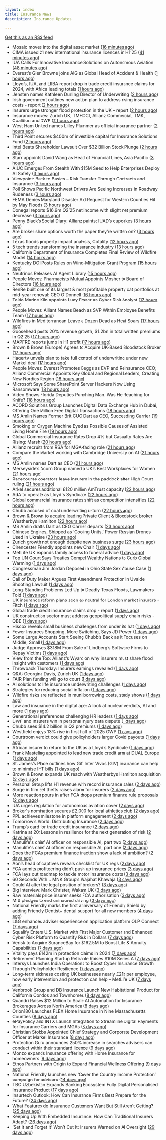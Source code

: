 ```yaml
---
layout: index
title: Insurance News
description: Insurance Updates

---
```


[Get this as an RSS feed](/insurance.rss)

<!-- news_marker starts -->
- Mosaic moves into the digital asset market ([16 minutes ago](https://insurance-edge.net/2025/07/25/mosaic-moves-into-the-digital-asset-market/))
- CIMA issued 21 new international insurance licences in H1’25 ([41 minutes ago](https://www.reinsurancene.ws/cima-issued-21-new-international-insurance-licences-in-h125/))
- IUA Calls For Innovative Insurance Solutions on Autonomous Aviation ([48 minutes ago](https://insurance-edge.net/2025/07/25/iua-calls-for-innovative-insurance-solutions-on-autonomous-aviation/))
- Everest’s Glen Browne joins AIG as Global Head of Accident & Health ([1 hours ago](https://www.reinsurancene.ws/everests-glen-browne-joins-aig-as-global-head-of-accident-health/))
- Lloyd’s, IUA, and LIIBA report drop in trade credit insurance claims for 2024, with Africa leading totals ([1 hours ago](https://www.reinsurancene.ws/lloyds-iua-and-liiba-report-drop-in-trade-credit-insurance-claims-for-2024-with-africa-leading-totals/))
- Jensten names Kathleen Durling Director of Underwriting ([2 hours ago](https://www.reinsurancene.ws/jensten-names-kathleen-durling-director-of-underwriting/))
- Irish government outlines new action plan to address rising insurance costs - report ([2 hours ago](https://www.insurancebusinessmag.com/uk/news/breaking-news/irish-government-outlines-new-action-plan-to-address-rising-insurance-costs--report-543820.aspx))
- Insurers urge stronger flood protection in the UK – report ([2 hours ago](https://www.insurancebusinessmag.com/uk/news/catastrophe/insurers-urge-stronger-flood-protection-in-the-uk--report-543819.aspx))
- Insurance moves: Zurich UK, TMHCCI, Allianz Commercial, TMK, Coalition and DWF ([2 hours ago](https://www.insurancebusinessmag.com/uk/news/breaking-news/insurance-moves-zurich-uk-tmhcci-allianz-commercial-tmk-coalition-and-dwf-543818.aspx))
- West Ham United names Lilley Plummer as official insurance partner ([2 hours ago](https://www.insurancebusinessmag.com/uk/news/breaking-news/west-ham-united-names-lilley-plummer-as-official-insurance-partner-543816.aspx))
- Third Point secures $400m of investible capital for Insurance Solutions Fund ([2 hours ago](https://www.reinsurancene.ws/third-point-secures-400m-of-investible-capital-for-insurance-solutions-fund/))
- Intel Beats Shareholder Lawsuit Over $32 Billion Stock Plunge ([2 hours ago](https://www.insurancejournal.com/news/national/2025/07/25/833185.htm))
- Starr appoints David Wang as Head of Financial Lines, Asia Pacific ([3 hours ago](https://www.reinsurancene.ws/starr-appoints-david-wang-as-head-of-financial-lines-asia-pacific/))
- AIUC Emerges From Stealth With $15M Seed to Help Enterprises Deploy AI Safely ([3 hours ago](https://www.insurancejournal.com/news/national/2025/07/25/833169.htm))
- Viewpoint: Back to Basics – Risk Transfer Through Contracts and Insurance ([3 hours ago](https://www.insurancejournal.com/news/national/2025/07/25/833172.htm))
- Poll Shows Pacific Northwest Drivers Are Seeing Increases in Roadway Rudeness ([3 hours ago](https://www.insurancejournal.com/news/west/2025/07/25/832817.htm))
- FEMA Denies Maryland Disaster Aid Request for Western Counties Hit by May Floods ([3 hours ago](https://www.insurancejournal.com/news/east/2025/07/25/833188.htm))
- Donegal reports $16.9m Q2’25 net income with slight net premium decrease ([3 hours ago](https://www.reinsurancene.ws/donegal-reports-16-9m-q225-net-income-with-slight-net-premium-decrease/))
- Penny Black’s Social Diary: Allianz paints; IUAD’s cupcakes ([3 hours ago](https://www.postonline.co.uk/people/7957979/penny-black%E2%80%99s-social-diary-allianz-paints-iuad%E2%80%99s-cupcakes))
- Are broker share options worth the paper they’re written on? ([3 hours ago](https://www.postonline.co.uk/broker/7958214/are-broker-share-options-worth-the-paper-they%E2%80%99re-written-on))
- Texas floods property impact analysis, Cotality ([12 hours ago](https://www.dig-in.com/news/texas-floods-property-impact-analysis-cotality))
- 5 tech trends transforming the insurance industry ([13 hours ago](https://www.dig-in.com/opinion/5-tech-trends-transforming-the-insurance-industry))
- California Department of Insurance Completes Final Review of Wildfire Model ([14 hours ago](https://www.insurancejournal.com/news/west/2025/07/24/833155.htm))
- Kentucky DOI Posts Rules on Wind-Mitigation Grant Program ([15 hours ago](https://www.insurancejournal.com/news/southeast/2025/07/24/833153.htm))
- Neutrinos Releases AI Agent Library ([15 hours ago](https://insurance-edge.net/2025/07/24/neutrinos-releases-ai-agent-library/))
- People Moves: Pharmacists Mutual Appoints Mosher to Board of Directors ([16 hours ago](https://www.insurancejournal.com/news/midwest/2025/07/24/833132.htm))
- RenRe built one of its largest & most profitable property cat portfolios at mid-year renewal: CEO O’Donnell ([16 hours ago](https://www.reinsurancene.ws/renre-built-one-of-its-largest-most-profitable-property-cat-portfolios-at-mid-year-renewal-ceo-odonnell/))
- Tokio Marine Kiln appoints Lucy Fraser as Cyber Risk Analyst ([17 hours ago](https://www.reinsurancene.ws/tokio-marine-kiln-appoints-lucy-fraser-as-cyber-risk-analyst/))
- People Moves: Alliant Names Beach as SVP Within Employee Benefits Team ([17 hours ago](https://www.insurancejournal.com/news/southcentral/2025/07/24/833129.htm))
- Wildfires in Mediterranean Leave a Dozen Dead as Heat Soars ([17 hours ago](https://www.insurancejournal.com/news/international/2025/07/24/833122.htm))
- Goosehead posts 20% revenue growth, $1.2bn in total written premiums in Q2’25 ([17 hours ago](https://www.reinsurancene.ws/goosehead-posts-20-revenue-growth-1-2bn-in-total-written-premiums-in-q225/))
- MAPFRE reports jump in H1 profit ([17 hours ago](https://www.insurancebusinessmag.com/uk/news/breaking-news/mapfre-reports-jump-in-h1-profit-543764.aspx))
- Brown & Brown (Europe) Agrees to Acquire UK-Based Bloodstock Broker ([17 hours ago](https://www.insurancejournal.com/news/international/2025/07/24/833118.htm))
- Hagerty unveils plan to take full control of underwriting under new Markel deal ([17 hours ago](https://www.insurancebusinessmag.com/uk/news/breaking-news/hagerty-unveils-plan-to-take-full-control-of-underwriting-under-new-markel-deal-543765.aspx))
- People Moves: Everest Promotes Beggs as EVP and Reinsurance CEO; Allianz Commercial Appoints Key Global and Regional Leaders, Creating New Nordics Region ([18 hours ago](https://www.insurancejournal.com/news/international/2025/07/24/833101.htm))
- Microsoft Says Some SharePoint Server Hackers Now Using Ransomware ([18 hours ago](https://www.insurancejournal.com/news/national/2025/07/24/833106.htm))
- Video Shows Florida Deputies Punching Man. Was He Reaching for Knife? ([18 hours ago](https://www.insurancejournal.com/news/southeast/2025/07/24/833102.htm))
- ACORD Solutions Group Launches Digital Data Exchange Hub in Dubai, Offering One Million Free Digital Transactions ([18 hours ago](https://insurance-edge.net/2025/07/24/acord-solutions-group-launches-digital-data-exchange-hub-in-dubai-offering-one-million-free-digital-transactions/))
- MS Amlin Names Former Brit CUO Dart as CEO, Succeeding Carrier ([19 hours ago](https://www.insurancejournal.com/news/international/2025/07/24/833088.htm))
- Smoking or Oxygen Machine Eyed as Possible Causes of Assisted Living Home Fire ([19 hours ago](https://www.insurancejournal.com/news/east/2025/07/24/833082.htm))
- Global Commercial Insurance Rates Drop 4% but Casualty Rates Are Rising: Marsh ([20 hours ago](https://www.insurancejournal.com/news/international/2025/07/24/833040.htm))
- Allianz recruits from RSA for MGA-facing role ([21 hours ago](https://www.postonline.co.uk/commercial/7958219/allianz-recruits-from-rsa-for-mga-facing-role))
- Compare the Market working with Cambridge University on AI ([21 hours ago](https://www.postonline.co.uk/technology/7958218/compare-the-market-working-with-cambridge-university-on-ai))
- MS Amlin names Dart as CEO ([21 hours ago](https://www.insurancebusinessmag.com/uk/news/breaking-news/ms-amlin-names-dart-as-ceo-543693.aspx))
- Merseyside’s Acorn Group named a UK’s Best Workplaces for Women ([21 hours ago](https://insurance-edge.net/2025/07/24/merseysides-acorn-group-named-a-uks-best-workplaces-for-women/))
- Racecourse operators leave insurers in the paddock after High Court ruling ([21 hours ago](https://www.insurancebusinessmag.com/uk/news/legal-insights/racecourse-operators-leave-insurers-in-the-paddock-after-high-court-ruling-543686.aspx))
- Arkel secures additional £120 million AmTrust capacity ([22 hours ago](https://www.insurancebusinessmag.com/uk/news/breaking-news/arkel-secures-additional-120-million-amtrust-capacity-543678.aspx))
- AdA to operate as Lloyd's Syndicate ([22 hours ago](https://www.insurancebusinessmag.com/uk/news/breaking-news/ada-to-operate-as-lloyds-syndicate-543677.aspx))
- Global commercial insurance rates shift as competition intensifies ([22 hours ago](https://www.insurancebusinessmag.com/uk/news/breaking-news/global-commercial-insurance-rates-shift-as-competition-intensifies-543672.aspx))
- Chubb accused of coal underwriting u-turn ([22 hours ago](https://www.postonline.co.uk/commercial/7958216/chubb-accused-of-coal-underwriting-u-turn))
- Brown & Brown to acquire leading Private Client & Bloodstock broker Weatherbys Hamilton ([22 hours ago](https://insurance-edge.net/2025/07/24/brown-brown-to-acquire-leading-private-client-bloodstock-broker-weatherbys-hamilton/))
- MS Amlin drafts Dart as CEO Carrier departs ([23 hours ago](https://www.postonline.co.uk/lloyd%E2%80%99slondon/7958217/ms-amlin-drafts-dart-as-ceo-carrier-departs))
- Chinese Engines, Shipped as ‘Cooling Units,’ Power Russian Drones Used in Ukraine ([23 hours ago](https://www.insurancejournal.com/news/international/2025/07/24/833037.htm))
- Zurich growth not enough despite new business surge ([23 hours ago](https://www.postonline.co.uk/commercial/7958205/zurich-growth-not-enough-despite-new-business-surge))
- Cirencester Friendly appoints new Chair ([1 days ago](https://ifamagazine.com/cirencester-friendly-appoints-new-chair/))
- MetLife UK expands family access to funeral advice ([1 days ago](https://ifamagazine.com/metlife-uk-expands-family-access-to-funeral-advice/))
- Top UN Court Says Treaties Compel Wealthy Nations to Curb Global Warming ([1 days ago](https://www.insurancejournal.com/news/international/2025/07/24/833030.htm))
- Congressman Jim Jordan Deposed in Ohio State Sex Abuse Case ([1 days ago](https://www.insurancejournal.com/news/midwest/2025/07/24/833018.htm))
- Call of Duty Maker Argues First Amendment Protection in Uvalde Shooting Lawsuit ([1 days ago](https://www.insurancejournal.com/news/southcentral/2025/07/24/833015.htm))
- Long-Standing Problems Led Up to Deadly Texas Floods, Lawmakers Told ([1 days ago](https://www.insurancejournal.com/news/southcentral/2025/07/24/833008.htm))
- UK insurance reform plans seen as neutral for London market insurers - Fitch ([1 days ago](https://www.insurancebusinessmag.com/uk/news/breaking-news/uk-insurance-reform-plans-seen-as-neutral-for-london-market-insurers--fitch-543633.aspx))
- Global trade credit insurance claims drop - report ([1 days ago](https://www.insurancebusinessmag.com/uk/news/breaking-news/global-trade-credit-insurance-claims-drop--report-543627.aspx))
- UK construction sector must address geopolitical supply chain risks - QBE ([1 days ago](https://www.insurancebusinessmag.com/uk/news/construction-engineering/uk-construction-sector-must-address-geopolitical-supply-chain-risks--qbe-543625.aspx))
- Hiscox reveals small business challenges from under its hat ([1 days ago](https://www.insurancebusinessmag.com/uk/news/sme/hiscox-reveals-small-business-challenges-from-under-its-hat-543623.aspx))
- Fewer Insureds Shopping, More Switching, Says JD Power ([1 days ago](https://www.insurancejournal.com/news/national/2025/07/24/832962.htm))
- Some Large Accounts Start Seeing Chubb’s Back as it Focuses on Middle, Small ([1 days ago](https://www.insurancejournal.com/news/national/2025/07/24/832991.htm))
- Judge Approves $318M From Sale of Lindberg’s Software Firms to Repay Victims ([1 days ago](https://www.insurancejournal.com/news/southeast/2025/07/24/832983.htm))
- View from the Top: Allianz’s Wyard on why insurers must share flood insight with customers ([1 days ago](https://www.postonline.co.uk/personal/7958015/view-from-the-top-allianz%E2%80%99s-wyard-on-why-insurers-must-share-flood-insight-with-customers))
- Throwback Thursday: Insurers earnings revealed ([1 days ago](https://www.postonline.co.uk/people/7956736/throwback-thursday-insurers-earnings-revealed))
- Q&A: Georgina Davis, Zurich UK ([1 days ago](https://www.postonline.co.uk/broker/7957642/qa-georgina-davis-zurich-uk))
- FAIR Plan funding will go to court ([1 days ago](https://www.dig-in.com/news/california-fair-plan-funding-will-go-to-court))
- AI solutions to life insurance underwriting challenges ([1 days ago](https://www.dig-in.com/opinion/ai-solutions-to-insurance-underwriting-challenges))
- Strategies for reducing social inflation ([1 days ago](https://www.dig-in.com/news/strategies-for-reducing-social-inflation))
- Wildfire risks are reflected in muni borrowing costs, study shows ([1 days ago](https://www.dig-in.com/news/wildfire-risks-are-reflected-in-muni-borrowing-costs-study-shows))
- Law and insurance in the digital age: A look at nuclear verdicts, AI and more ([1 days ago](https://www.dig-in.com/podcast/law-and-insurance-in-the-digital-age-a-look-at-nuclear-verdicts-ai-and-more))
- Generational preferences challenging HR leaders ([1 days ago](https://www.insurancebusinessmag.com/uk/business-strategy/generational-preferences-challenging-hr-leaders-543566.aspx))
- DWF and insurers win in personal injury data dispute ([1 days ago](https://www.postonline.co.uk/news/7958213/dwf-and-insurers-win-in-personal-injury-data-dispute))
- Chubb sees $14.2 billion in Q2 premiums ([1 days ago](https://www.insurancebusinessmag.com/uk/news/breaking-news/chubb-sees-14-2-billion-in-q2-premiums-543513.aspx))
- Westfield enjoys 13% rise in first half of 2025 GWP ([1 days ago](https://www.insurancebusinessmag.com/uk/news/breaking-news/westfield-enjoys-13-rise-in-first-half-of-2025-gwp-543510.aspx))
- Courtroom verdict could give policyholders larger Covid payouts ([1 days ago](https://www.postonline.co.uk/commercial/7958212/courtroom-verdict-could-give-policyholders-larger-covid-payouts))
- African insurer to return to the UK as a Lloyd’s Syndicate ([1 days ago](https://www.postonline.co.uk/news/7958210/african-insurer-to-return-to-the-uk-as-a-lloyd%E2%80%99s-syndicate))
- Frank Masteling appointed to lead new trade credit arm at DUAL Europe ([1 days ago](https://www.insurancebusinessmag.com/uk/news/breaking-news/frank-masteling-appointed-to-lead-new-trade-credit-arm-at-dual-europe-543491.aspx))
- St. James’s Place outlines how Gift Inter Vivos (GIV) insurance can help to minimise IHT bills ([1 days ago](https://ifamagazine.com/st-jamess-place-outlines-how-gift-inter-vivos-giv-insurance-can-help-to-minimise-iht-bills/))
- Brown & Brown expands UK reach with Weatherbys Hamilton acquisition ([2 days ago](https://www.insurancebusinessmag.com/uk/news/mergers-acquisitions/brown-and-brown-expands-uk-reach-with-weatherbys-hamilton-acquisition-543486.aspx))
- Personal Group lifts H1 revenue with record insurance sales ([2 days ago](https://www.insurancebusinessmag.com/uk/news/breaking-news/personal-group-lifts-h1-revenue-with-record-insurance-sales-543485.aspx))
- Surge in film set thefts raises alarm for insurers ([2 days ago](https://www.postonline.co.uk/commercial/7957906/surge-in-film-set-thefts-raises-alarm-for-insurers))
- More reaction pours in after FCA drops premium finance rule proposals ([2 days ago](https://www.insurancebusinessmag.com/uk/news/breaking-news/more-reaction-pours-in-after-fca-drops-premium-finance-rule-proposals-543478.aspx))
- IUA urges regulation for autonomous aviation cover ([2 days ago](https://www.insurancebusinessmag.com/uk/news/technology/iua-urges-regulation-for-autonomous-aviation-cover-543477.aspx))
- Broker's nomination secures £2,000 for local athletics club ([2 days ago](https://www.insurancebusinessmag.com/uk/news/non-profits/brokers-nomination-secures-2000-for-local-athletics-club-543476.aspx))
- PPL achieves milestone in platform engagement ([2 days ago](https://www.insurancebusinessmag.com/uk/news/technology/ppl-achieves-milestone-in-platform-engagement-543475.aspx))
- Tomorrow’s World: Distributing Insurance ([2 days ago](https://www.postonline.co.uk/broker/7958017/tomorrow%E2%80%99s-world-distributing-insurance))
- Trump’s card for trade credit insurance ([2 days ago](https://www.postonline.co.uk/commercial/7957922/trump%E2%80%99s-card-for-trade-credit-insurance))
- Katrina at 20: Lessons in resilience for the next generation of risk ([2 days ago](https://www.dig-in.com/opinion/lessons-learned-from-hurricane-katrina))
- Manulife's chief AI officer on responsible AI, part two ([2 days ago](https://www.dig-in.com/news/manulife-chief-ai-officer-on-responsible-ai-part-two))
- Manulife's chief AI officer on responsible AI, part one ([2 days ago](https://www.dig-in.com/news/manulifes-chief-ai-officer-on-responsible-ai))
- Does the FCA’s premium finance inaction show a lack of ambition? ([2 days ago](https://www.postonline.co.uk/news/7958203/does-fca%E2%80%99s-premium-finance-inaction-show-a-lack-of-ambition))
- Aon’s head of captives reveals checklist for UK regs ([2 days ago](https://www.postonline.co.uk/regulation/7958193/aon%E2%80%99s-head-of-captives-reveals-checklist-for-uk-regs))
- FCA admits profiteering didn’t push up insurance prices ([3 days ago](https://www.postonline.co.uk/regulation/7958197/fca-admits-profiteering-didnt-push-up-insurance-prices))
- FCA lays out roadmap to tackle motor insurance costs ([3 days ago](https://www.postonline.co.uk/personal/7958196/fca-lays-out-roadmap-to-tackle-motor-insurance-costs))
- 60 Seconds With... MNK Group’s Wajahat Khawaja ([3 days ago](https://www.postonline.co.uk/people/7957961/60-seconds-with-mnk-groups-wajahat-khawaja))
- Could AI alter the legal position of brokers? ([3 days ago](https://www.postonline.co.uk/broker/7958013/could-ai-alter-the-legal-position-of-brokers))
- Big Interview: Mark Christer, Wakam UK ([3 days ago](https://www.postonline.co.uk/personal/7958184/big-interview-mark-christer-wakam-uk))
- Raw materials price insurer seeks FCA authorisation ([3 days ago](https://www.postonline.co.uk/commercial/7958192/raw-materials-price-insurer-seeks-fca-authorisation))
- MIB pledges to end uninsured driving ([3 days ago](https://www.postonline.co.uk/news/7958191/mib-pledges-to-end-uninsured-driving-within-five-years))
- National Friendly marks the first anniversary of Friendly Shield by adding Friendly Dentist+ dental support for all new members ([4 days ago](https://ifamagazine.com/national-friendly-marks-the-first-anniversary-of-friendly-shield-by-adding-friendly-dentist-dental-support-for-all-new-members/))
- L&G enhances adviser experience on application platform OLP Connect ([7 days ago](https://ifamagazine.com/lg-enhances-adviser-experience-on-application-platform-olp-connect/))
- Squalify Enters U.S. Market with First Major Customer and Enhanced Cyber Risk Platform to Quantify Risk in Dollars ([7 days ago](https://www.insurtechinsights.com/squalify-enters-u-s-market-with-first-major-customer-and-enhanced-cyber-risk-platform-to-quantify-risk-in-dollars/))
- Verisk to Acquire SuranceBay for $162.5M to Boost Life & Annuity Capabilities ([7 days ago](https://www.insurtechinsights.com/verisk-to-acquire-surancebay-for-162-5m-to-boost-life-annuity-capabilities/))
- Vitality pays £142m in protection claims in 2024 ([7 days ago](https://ifamagazine.com/vitality-pays-142m-in-protection-claims-in-2024/))
- Retirement Planning Startup Retirable Raises $10M Series A ([7 days ago](https://www.insurtechinsights.com/retirement-planning-startup-retirable-raises-10m-series-a/))
- Intersys Launches India Operations to Boost Cyber Insurance Growth Through Policyholder Resilience ([7 days ago](https://www.insurtechinsights.com/intersys-launches-india-operations-to-boost-cyber-insurance-growth-through-policyholder-resilience/))
- Long-term sickness costing UK businesses nearly £21k per employee, how early intervention and protection can help – MetLife UK ([7 days ago](https://ifamagazine.com/long-term-sickness-costing-uk-businesses-nearly-21k-per-employee-how-early-intervention-and-protection-can-help-metlife-uk/))
- Venbrook Group and DB Insurance Launch New Habitational Product for California Condos and Townhomes ([8 days ago](https://www.insurtechinsights.com/venbrook-group-and-db-insurance-launch-new-habitational-product-for-california-condos-and-townhomes/))
- Quandri Raises $12 Million to Scale AI Automation for Insurance Brokerages Across North America ([8 days ago](https://www.insurtechinsights.com/quandri-raises-12-million-to-scale-ai-automation-for-insurance-brokerages-across-north-america/))
- Orion180 Launches FLEX Home Insurance in Nine Massachusetts Counties ([8 days ago](https://www.insurtechinsights.com/orion180-launches-flex-home-insurance-in-nine-massachusetts-counties/))
- ePayPolicy and INTX Launch Integration to Streamline Digital Payments for Insurance Carriers and MGAs ([8 days ago](https://www.insurtechinsights.com/epaypolicy-and-intx-launch-integration-to-streamline-digital-payments-for-insurance-carriers-and-mgas/))
- Christian Stobbs Appointed Chief Strategy and Corporate Development Officer at Markel Insurance ([8 days ago](https://www.insurtechinsights.com/christian-stobbs-appointed-chief-strategy-and-corporate-development-officer-at-markel-insurance/))
- Protection Guru announces 250% increase in searches advisers can conduct within their standard licence ([9 days ago](https://ifamagazine.com/protection-guru-announces-250-increase-in-searches-advisers-can-conduct-within-their-standard-licence/))
- Monzo expands Insurance offering with Home Insurance for homeowners ([9 days ago](https://ifamagazine.com/monzo-expands-insurance-offering-with-home-insurance-for-homeowners/))
- Ethos Partners with Origin to Expand Financial Wellness Offering ([9 days ago](https://www.insurtechinsights.com/ethos-partners-with-origin-to-expand-financial-wellness-offering/))
- National Friendly launches new ‘Cover the Country Income Protection’ campaign for advisers ([14 days ago](https://ifamagazine.com/national-friendly-launches-new-cover-the-country-income-protection-campaign-for-advisers/))
- TBC Uzbekistan Expands Banking Ecosystem Fully Digital Personalised Insurance Product ([17 days ago](https://thefintechtimes.com/tbc-uzbekistan-launches-fully-digital-personalised-insurance-product/))
- Insurtech Outlook: How Can Insurance Firms Best Prepare for the Future? ([24 days ago](https://thefintechtimes.com/insurtech-outlook-how-can-insurance-firms-best-prepare-for-the-future/))
- What Features do Insurance Customers Want But Still Aren’t Getting? ([25 days ago](https://thefintechtimes.com/what-features-do-insurance-customers-want-but-still-arent-getting/))
- Keeping Up With Embedded Insurance: How Can Traditional Insurers Adapt? ([26 days ago](https://thefintechtimes.com/keeping-up-with-embedded-insurance-how-can-traditional-insurers-adapt/))
- ‘Set It and Forget It’ Won’t Cut It: Insurers Warned on AI Oversight ([29 days ago](https://thefintechtimes.com/set-it-and-forget-it-wont-cut-it-insurers-warned-on-ai-oversight/))

<!-- news_marker ends -->